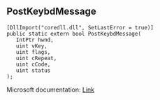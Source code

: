 ## PostKeybdMessage

```
[DllImport("coredll.dll", SetLastError = true)]
public static extern bool PostKeybdMessage(
   IntPtr hwnd,
   uint vKey,
   uint flags,
   uint cRepeat,
   uint cCode,
   uint status
);
```

Microsoft documentation: [Link](https://learn.microsoft.com/en-us/previous-versions/ms865881(v=msdn.10))
